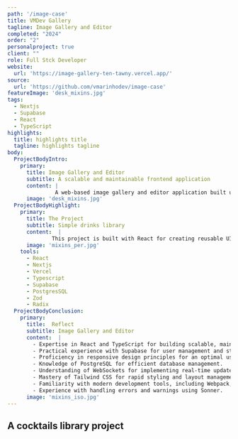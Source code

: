 ```yaml
---
path: '/image-case'
title: VMDev Gallery
tagline: Image Gallery and Editor
completed: "2024"
order: "2"
personalproject: true
client: ""
role: Full Stck Developer
website:
  url: 'https://image-gallery-ten-tawny.vercel.app/'
source:
  url: 'https://github.com/vmarinhodev/image-case'
featureImage: 'desk_mixins.jpg'
tags:
  - Nextjs
  - Supabase
  - React
  - TypeScript
highlights:
  title: highlights title
  tagline: highlights tagline
body:
  ProjectBodyIntro:
    primary:
      title: Image Gallery and Editor 
      subtitle: A scalable and maintainable frontend application
      content: |
               A web-based image gallery and editor application built using a modern tech stack, showcasing a user-friendly interface for uploading, displaying, and editing images. The application utilizes a grid-based layout to showcase images, with features such as image editing and updating using a file uploader form.
      image: 'desk_mixins.jpg'
  ProjectBodyHighlight:
    primary:
      title: The Project
      subtitle: Simple drinks library
      content:  |
              This project is built with React for creating reusable UI components, TypeScript for type safety and maintainability, and Radix UI for icons and additional UI elements, with styling handled using Tailwind CSS.
      image: 'mixins_per.jpg'
    tools:
      - React
      - Nextjs
      - Vercel
      - Typescript
      - Supabase
      - PostgresSQL
      - Zod
      - Radix
  ProjectBodyConclusion:
    primary:
      title:  Reflect
      subtitle: Image Gallery and Editor
      content:  |
        - Expertise in React and TypeScript for building scalable, maintainable applications.
        - Practical experience with Supabase for user management and storage.
        - Proficiency in responsive design principles for an optimal user experience.
        - Knowledge of PostgreSQL for efficient database management.
        - Understanding of WebSockets for implementing real-time updates.
        - Mastery of Tailwind CSS for rapid styling and layout management.
        - Familiarity with modern development tools, including Webpack, ESLint, and Zod.
        - Experience with handling errors and warnings using Sonner.
      image: 'mixins_iso.jpg'
---
```


## A cocktails library project

